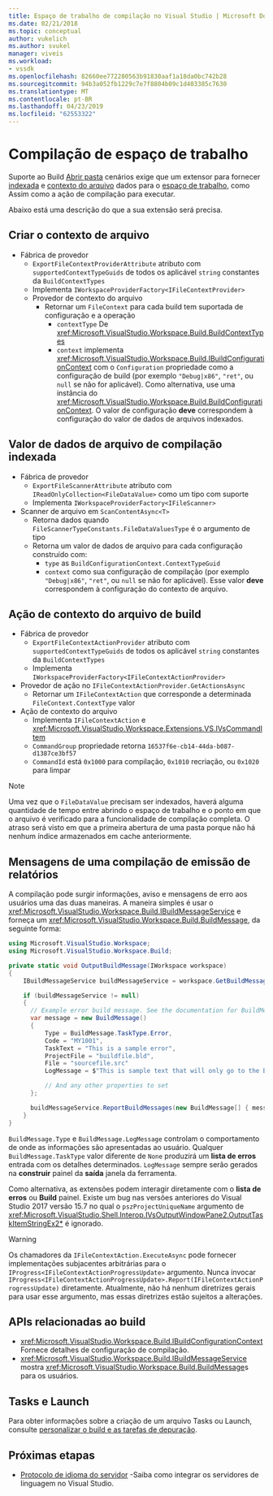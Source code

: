 ```yaml
---
title: Espaço de trabalho de compilação no Visual Studio | Microsoft Docs
ms.date: 02/21/2018
ms.topic: conceptual
author: vukelich
ms.author: svukel
manager: viveis
ms.workload:
- vssdk
ms.openlocfilehash: 82660ee772280563b91830aaf1a18da0bc742b28
ms.sourcegitcommit: 94b3a052fb1229c7e7f8804b09c1d403385c7630
ms.translationtype: MT
ms.contentlocale: pt-BR
ms.lasthandoff: 04/23/2019
ms.locfileid: "62553322"
---
```

# <a name="workspace-build"></a>Compilação de espaço de trabalho

Suporte ao Build [Abrir pasta](../ide/develop-code-in-visual-studio-without-projects-or-solutions.md) cenários exige que um extensor para fornecer [indexada](workspace-indexing.md) e [contexto do arquivo](workspace-file-contexts.md) dados para o [espaço de trabalho](workspaces.md), como Assim como a ação de compilação para executar.

Abaixo está uma descrição do que a sua extensão será precisa.

## <a name="build-file-context"></a>Criar o contexto de arquivo

- Fábrica de provedor
  - `ExportFileContextProviderAttribute` atributo com `supportedContextTypeGuids` de todos os aplicável `string` constantes da `BuildContextTypes`
  - Implementa `IWorkspaceProviderFactory<IFileContextProvider>`
  - Provedor de contexto do arquivo
    - Retornar um `FileContext` para cada build tem suportada de configuração e a operação
      - `contextType` De <xref:Microsoft.VisualStudio.Workspace.Build.BuildContextTypes>
      - `context` implementa <xref:Microsoft.VisualStudio.Workspace.Build.IBuildConfigurationContext> com o `Configuration` propriedade como a configuração de build (por exemplo `"Debug|x86"`, `"ret"`, ou `null` se não for aplicável). Como alternativa, use uma instância do <xref:Microsoft.VisualStudio.Workspace.Build.BuildConfigurationContext>. O valor de configuração **deve** correspondem à configuração do valor de dados de arquivos indexados.

## <a name="indexed-build-file-data-value"></a>Valor de dados de arquivo de compilação indexada

- Fábrica de provedor
  - `ExportFileScannerAttribute` atributo com `IReadOnlyCollection<FileDataValue>` como um tipo com suporte
  - Implementa `IWorkspaceProviderFactory<IFileScanner>`
- Scanner de arquivo em `ScanContentAsync<T>`
  - Retorna dados quando `FileScannerTypeConstants.FileDataValuesType` é o argumento de tipo
  - Retorna um valor de dados de arquivo para cada configuração construído com:
    - `type` as `BuildConfigurationContext.ContextTypeGuid`
    - `context` como sua configuração de compilação (por exemplo `"Debug|x86"`, `"ret"`, ou `null` se não for aplicável). Esse valor **deve** correspondem à configuração do contexto de arquivo.

## <a name="build-file-context-action"></a>Ação de contexto do arquivo de build

- Fábrica de provedor
  - `ExportFileContextActionProvider` atributo com `supportedContextTypeGuids` de todos os aplicável `string` constantes da `BuildContextTypes`
  - Implementa `IWorkspaceProviderFactory<IFileContextActionProvider>`
- Provedor de ação no `IFileContextActionProvider.GetActionsAsync`
  - Retornar um `IFileContextAction` que corresponde a determinada `FileContext.ContextType` valor
- Ação de contexto do arquivo
  - Implementa `IFileContextAction` e <xref:Microsoft.VisualStudio.Workspace.Extensions.VS.IVsCommandItem>
  - `CommandGroup` propriedade retorna `16537f6e-cb14-44da-b087-d1387ce3bf57`
  - `CommandId` está `0x1000` para compilação, `0x1010` recriação, ou `0x1020` para limpar

>[!NOTE]
>Uma vez que o `FileDataValue` precisam ser indexados, haverá alguma quantidade de tempo entre abrindo o espaço de trabalho e o ponto em que o arquivo é verificado para a funcionalidade de compilação completa. O atraso será visto em que a primeira abertura de uma pasta porque não há nenhum índice armazenados em cache anteriormente.

## <a name="reporting-messages-from-a-build"></a>Mensagens de uma compilação de emissão de relatórios

A compilação pode surgir informações, aviso e mensagens de erro aos usuários uma das duas maneiras. A maneira simples é usar o <xref:Microsoft.VisualStudio.Workspace.Build.IBuildMessageService> e forneça um <xref:Microsoft.VisualStudio.Workspace.Build.BuildMessage>, da seguinte forma:

```csharp
using Microsoft.VisualStudio.Workspace;
using Microsoft.VisualStudio.Workspace.Build;

private static void OutputBuildMessage(IWorkspace workspace)
{
    IBuildMessageService buildMessageService = workspace.GetBuildMessageService();

    if (buildMessageService != null)
    {
      // Example error build message. See the documentation for BuildMessage for more information.
      var message = new BuildMessage()
      {
          Type = BuildMessage.TaskType.Error,
          Code = "MY1001",
          TaskText = "This is a sample error",
          ProjectFile = "buildfile.bld",
          File = "sourcefile.src"
          LogMessage = $"This is sample text that will only go to the Build output window pane.\n"

          // And any other properties to set
      };

      buildMessageService.ReportBuildMessages(new BuildMessage[] { message });
    }
}
```

`BuildMessage.Type` e `BuildMessage.LogMessage` controlam o comportamento de onde as informações são apresentadas ao usuário. Qualquer `BuildMessage.TaskType` valor diferente de `None` produzirá um **lista de erros** entrada com os detalhes determinados. `LogMessage` sempre serão gerados na **construir** painel da **saída** janela da ferramenta.

Como alternativa, as extensões podem interagir diretamente com o **lista de erros** ou **Build** painel. Existe um bug nas versões anteriores do Visual Studio 2017 versão 15.7 no qual o `pszProjectUniqueName` argumento de <xref:Microsoft.VisualStudio.Shell.Interop.IVsOutputWindowPane2.OutputTaskItemStringEx2*> é ignorado.

>[!WARNING]
>Os chamadores da `IFileContextAction.ExecuteAsync` pode fornecer implementações subjacentes arbitrárias para o `IProgress<IFileContextActionProgressUpdate>` argumento. Nunca invocar `IProgress<IFileContextActionProgressUpdate>.Report(IFileContextActionProgressUpdate)` diretamente. Atualmente, não há nenhum diretrizes gerais para usar esse argumento, mas essas diretrizes estão sujeitos a alterações.

## <a name="build-related-apis"></a>APIs relacionadas ao build

- <xref:Microsoft.VisualStudio.Workspace.Build.IBuildConfigurationContext> Fornece detalhes de configuração de compilação.
- <xref:Microsoft.VisualStudio.Workspace.Build.IBuildMessageService> mostra <xref:Microsoft.VisualStudio.Workspace.Build.BuildMessage>s para os usuários.

## <a name="tasksvsjson-and-launchvsjson"></a>Tasks e Launch

Para obter informações sobre a criação de um arquivo Tasks ou Launch, consulte [personalizar o build e as tarefas de depuração](../ide/customize-build-and-debug-tasks-in-visual-studio.md).

## <a name="next-steps"></a>Próximas etapas

* [Protocolo de idioma do servidor](language-server-protocol.md) -Saiba como integrar os servidores de linguagem no Visual Studio.